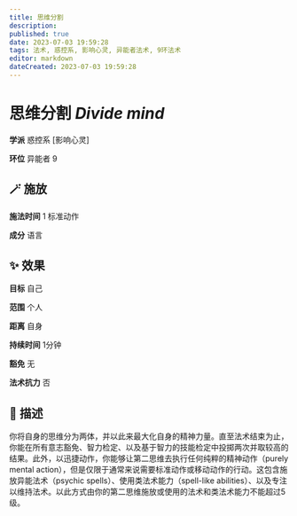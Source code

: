 ```yaml
---
title: 思维分割
description: 
published: true
date: 2023-07-03 19:59:28
tags: 法术, 惑控系, 影响心灵, 异能者法术, 9环法术
editor: markdown
dateCreated: 2023-07-03 19:59:28
---
```


# **思维分割** *Divide mind*

**学派** 惑控系 \[影响心灵\] 

**环位** 异能者 9

## 🪄 施放

**施法时间** 1 标准动作

**成分** 语言

## ✨ 效果 

**目标** 自己 

**范围** 个人

**距离** 自身  

**持续时间** 1分钟 

**豁免** 无

**法术抗力** 否

## 📖 描述

你将自身的思维分为两体，并以此来最大化自身的精神力量。直至法术结束为止，你能在所有意志豁免、智力检定、以及基于智力的技能检定中投掷两次并取较高的结果。此外，以迅捷动作，你能够让第二思维去执行任何纯粹的精神动作（purely mental action），但是仅限于通常来说需要标准动作或移动动作的行动。这包含施放异能法术（psychic spells）、使用类法术能力（spell-like abilities）、以及专注以维持法术。以此方式由你的第二思维施放或使用的法术和类法术能力不能超过5级。
    